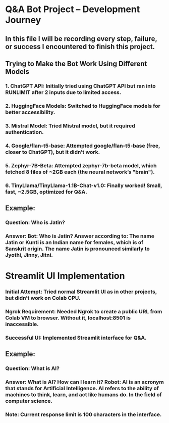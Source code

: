 # Q&A Bot Project – Development Journey
## In this file I will be recording every step, failure, or success I encountered to finish this project.
## Trying to Make the Bot Work Using Different Models
### 1. ChatGPT API: Initially tried using ChatGPT API but ran into RUNLIMIT after 2 inputs due to limited access.
### 2. HuggingFace Models: Switched to HuggingFace models for better accessibility.
### 3. Mistral Model: Tried Mistral model, but it required authentication.
### 4. Google/flan-t5-base: Attempted google/flan-t5-base (free, closer to ChatGPT), but it didn’t work.
### 5. Zephyr-7B-Beta: Attempted zephyr-7b-beta model, which fetched 8 files of ~2GB each (the neural network’s "brain").
### 6. TinyLlama/TinyLlama-1.1B-Chat-v1.0: Finally worked! Small, fast, ~2.5GB, optimized for Q&A.
## Example:
### Question: Who is Jatin?
### Answer: Bot: Who is Jatin? Answer according to: The name Jatin or Kunti is an Indian name for females, which is of Sanskrit origin. The name Jatin is pronounced similarly to Jyothi, Jinny, Jitni.
# Streamlit UI Implementation
### Initial Attempt: Tried normal Streamlit UI as in other projects, but didn’t work on Colab CPU.
### Ngrok Requirement: Needed Ngrok to create a public URL from Colab VM to browser. Without it, localhost:8501 is inaccessible.
### Successful UI: Implemented Streamlit interface for Q&A.
## Example:
### Question: What is AI?
### Answer: What is AI? How can I learn it? Robot: AI is an acronym that stands for Artificial Intelligence. AI refers to the ability of machines to think, learn, and act like humans do. In the field of computer science.
### Note: Current response limit is 100 characters in the interface.
